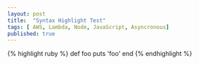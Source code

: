 ```yaml
---
layout: post
title:  "Syntax Highlight Test"
tags: [ AWS, Lambda, Node, JavaScript, Asyncronous]
published: true
---
```



{% highlight ruby %}
def foo
  puts 'foo'
end
{% endhighlight %}
